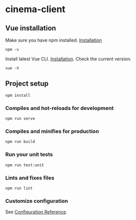 # cinema-client

## Vue installation

Make sure you have npm installed. [Installation](https://docs.npmjs.com/downloading-and-installing-node-js-and-npm)
```
npm -v
```

Install latest Vue CLI. [Installation](https://v3.ru.vuejs.org/guide/installation.html#cli).
Check the current version.
```
vue -V
```

## Project setup
```
npm install
```

### Compiles and hot-reloads for development
```
npm run serve
```

### Compiles and minifies for production
```
npm run build
```

### Run your unit tests
```
npm run test:unit
```

### Lints and fixes files
```
npm run lint
```

### Customize configuration
See [Configuration Reference](https://cli.vuejs.org/config/).

